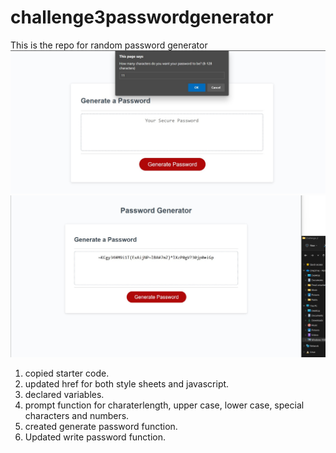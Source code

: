 # challenge3passwordgenerator
This is the repo for random password generator
![screen-shot-challenge3](./assets/images/Screenshotchallenge3a.jpg)
![screen-shot-challenge3](./assets/images/Screenshotchallenge3b.jpg)
1. copied starter code.
2. updated href for both style sheets and javascript.
3. declared variables.
4. prompt function for charaterlength, upper case, lower case, special characters and numbers.
5. created generate password function.
6. Updated write password function.

